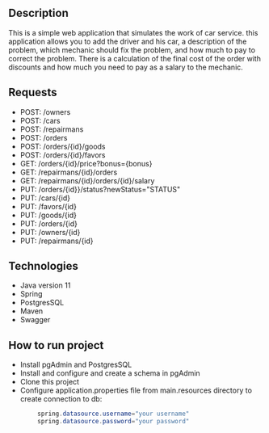 ﻿## Description
This is a simple web application that simulates the work of car service.
this application allows you to add the driver and his car, a description of the problem, 
which mechanic should fix the problem, and how much to pay to correct the problem.
There is a calculation of the final cost of the order with discounts 
and how much you need to pay as a salary to the mechanic.

## Requests

- POST: /owners 
- POST: /cars
- POST: /repairmans
- POST: /orders
- POST: /orders/{id}/goods
- POST: /orders/{id}/favors
- GET: /orders/{id}/price?bonus={bonus}
- GET: /repairmans/{id}/orders
- GET: /repairmans/{id}/orders/{id}/salary
- PUT: /orders/{id}}/status?newStatus="STATUS"
- PUT: /cars/{id}
- PUT: /favors/{id}
- PUT: /goods/{id}
- PUT: /orders/{id}
- PUT: /owners/{id}
- PUT: /repairmans/{id}


## Technologies
- Java version 11
- Spring
- PostgresSQL
- Maven
- Swagger

## How to run project
- Install pgAdmin and PostgresSQL
- Install and configure and create a schema in pgAdmin
- Clone this project
- Configure application.properties file from main.resources directory to create connection to db:
```java
        spring.datasource.username="your username"
        spring.datasource.password="your password"
